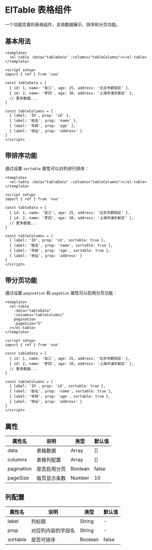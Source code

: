 # ElTable 表格组件

一个功能完善的表格组件，支持数据展示、排序和分页功能。

## 基本用法

```vue
<template>
  <el-table :data="tableData" :columns="tableColumns"></el-table>
</template>

<script setup>
import { ref } from 'vue'

const tableData = [
  { id: 1, name: '张三', age: 25, address: '北京市朝阳区' },
  { id: 2, name: '李四', age: 30, address: '上海市浦东新区' },
  // 更多数据...
]

const tableColumns = [
  { label: 'ID', prop: 'id' },
  { label: '姓名', prop: 'name' },
  { label: '年龄', prop: 'age' },
  { label: '地址', prop: 'address' }
]
</script>
```

## 带排序功能

通过设置 `sortable` 属性可以对列进行排序：

```vue
<template>
  <el-table :data="tableData" :columns="tableColumns"></el-table>
</template>

<script setup>
import { ref } from 'vue'

const tableData = [
  { id: 1, name: '张三', age: 25, address: '北京市朝阳区' },
  { id: 2, name: '李四', age: 30, address: '上海市浦东新区' },
  // 更多数据...
]

const tableColumns = [
  { label: 'ID', prop: 'id', sortable: true },
  { label: '姓名', prop: 'name', sortable: true },
  { label: '年龄', prop: 'age', sortable: true },
  { label: '地址', prop: 'address' }
]
</script>
```

## 带分页功能

通过设置 `pagination` 和 `pageSize` 属性可以启用分页功能：

```vue
<template>
  <el-table 
    :data="tableData" 
    :columns="tableColumns" 
    pagination 
    :pageSize="5"
  ></el-table>
</template>

<script setup>
import { ref } from 'vue'

const tableData = [
  { id: 1, name: '张三', age: 25, address: '北京市朝阳区' },
  { id: 2, name: '李四', age: 30, address: '上海市浦东新区' },
  // 更多数据...
]

const tableColumns = [
  { label: 'ID', prop: 'id', sortable: true },
  { label: '姓名', prop: 'name', sortable: true },
  { label: '年龄', prop: 'age', sortable: true },
  { label: '地址', prop: 'address' }
]
</script>
```

## 属性

| 属性名 | 说明 | 类型 | 默认值 |
| --- | --- | --- | --- |
| data | 表格数据 | Array | [] |
| columns | 表格列配置 | Array | [] |
| pagination | 是否启用分页 | Boolean | false |
| pageSize | 每页显示条数 | Number | 10 |

## 列配置

| 属性名 | 说明 | 类型 | 默认值 |
| --- | --- | --- | --- |
| label | 列标题 | String | - |
| prop | 对应列内容的字段名 | String | - |
| sortable | 是否可排序 | Boolean | false |